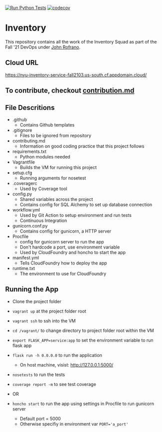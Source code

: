[![Run Python Tests](https://github.com/Inventory-Devops-Fall21/inventory/actions/workflows/workflow.yml/badge.svg)](https://github.com/Inventory-Devops-Fall21/inventory/actions/workflows/workflow.yml)
[![codecov](https://codecov.io/gh/Inventory-Devops-Fall21/inventory/branch/main/graph/badge.svg?token=8LLHNZEGQZ)](https://codecov.io/gh/Inventory-Devops-Fall21/inventory)

# Inventory

This repository contains all the work of the Inventory Squad as part of the Fall '21 DevOps under [John Rofrano](https://github.com/rofrano).

## Cloud URL

<https://nyu-inventory-service-fall2103.us-south.cf.appdomain.cloud/>

## To contribute, checkout [contribution.md](./contributing.md)

## File Descritions

- .github
  - Contains Github templates
- .gitignore
  - Files to be ignored from repository
- contributing.md
  - Information on good coding practice that this project follows
- requirements.txt
  - Python modules needed
- Vagrantfile
  - Builds the VM for running this project
- setup.cfg
  - Running arguments for nosetest
- .coveragerc
  - Used by Coverage tool
- config.py
  - Shared variables across the project
  - Contains config for SQL Alchemy to set up database connection
- workflow.yml
  - Used by Git Action to setup environment and run tests
  - Continuous Integration
- gunicorn.conf.py
  - Contains config for gunicorn, a HTTP server
- Procfile
  - config for gunicorn server to run the app
  - Don't hardcode a port, use environment variable
  - Used by CloudFoundry and honcho to start the app
- manifest.yml
  - Tells CloudFoundry how to deploy the app
- runtime.txt
  - The environment to use for CloudFoundry

## Running the App

- Clone the project folder
- `vagrant up` at the project folder root
- `vagrant ssh` to ssh into the VM
- `cd /vagrant/` to change directory to project folder root within the VM
- `export FLASK_APP=service:app` to set the environment variable to run flask app
- `flask run -h 0.0.0.0` to run the application
  - On host machine, visist: <http://127.0.0.1:5000/>
- `nosetests` to run the tests
- `coverage report -m` to see test coverage

- OR
- `honcho start` to run the app using settings in Procfile to run gunicorn server
  - Default port = 5000
  - Otherwise specifiy in environment var `PORT='a_port'`
